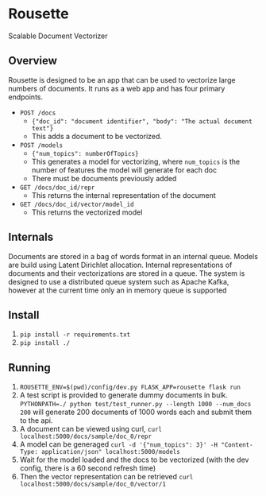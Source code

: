 # Rousette
Scalable Document Vectorizer

## Overview

Rousette is designed to be an app that can be used to vectorize large numbers of documents.
It runs as a web app and has four primary endpoints.

- `POST /docs`
  - `{"doc_id": "document identifier", "body": "The actual document text"}`
  - This adds a document to be vectorized. 
- `POST /models`
  - `{"num_topics": numberOfTopics}`
  - This generates a model for vectorizing, where `num_topics` is the number of features the model will generate for each doc
  - There must be documents previously added
- `GET /docs/doc_id/repr`
  - This returns the internal representation of the document
- `GET /docs/doc_id/vector/model_id`
  - This returns the vectorized model

## Internals

Documents are stored in a bag of words format in an internal queue. Models are build using Latent Dirichlet allocation.
Internal representations of documents and their vectorizations are stored in a queue. The system is designed to use a distributed queue system such as Apache Kafka, however at the current time only an in memory queue is supported

## Install

1. `pip install -r requirements.txt`
2. `pip install ./`

## Running

1. `ROUSETTE_ENV=$(pwd)/config/dev.py FLASK_APP=rousette flask run`
2. A test script is provided to generate dummy documents in bulk. `PYTHONPATH=./ python test/test_runner.py --length 1000 --num_docs 200` will generate 200 documents of 1000 words each and submit them to the api.
3. A document can be viewed using curl, `curl localhost:5000/docs/sample/doc_0/repr`
4. A model can be generaged `curl -d '{"num_topics": 3}' -H "Content-Type: application/json" localhost:5000/models`
5. Wait for the model loaded and the docs to be vectorized (with the dev config, there is a 60 second refresh time)
5. Then the vector representation can be retrieved `curl localhost:5000/docs/sample/doc_0/vector/1`